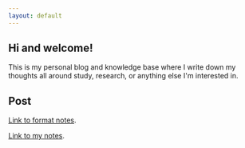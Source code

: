 ```yaml
---
layout: default
---
```


## Hi and welcome!

This is my personal blog and knowledge base where I write down my thoughts all around study, research, or anything else I'm interested in.

## Post

[Link to format notes](./another-page.html).

[Link to my notes](./my-page.html).
